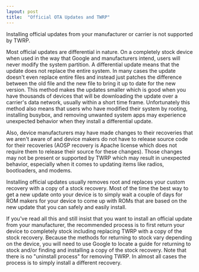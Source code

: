 ```yaml
---
layout: post
title:  "Official OTA Updates and TWRP"
---
```


Installing official updates from your manufacturer or carrier is not supported by TWRP.

Most official updates are differential in nature. On a completely stock device when used in the way that Google and manufacturers intend, users will never modify the system partition. A differential update means that the update does not replace the entire system. In many cases the update doesn't even replace entire files and instead just patches the difference between the old file and the new file to bring it up to date for the new version. This method makes the updates smaller which is good when you have thousands of devices that will be downloading the update over a carrier's data network, usually within a short time frame. Unfortunately this method also means that users who have modified their system by rooting, installing busybox, and removing unwanted system apps may experience unexpected behavior when they install a differential update.

Also, device manufacturers may have made changes to their recoveries that we aren't aware of and device makers do not have to release source code for their recoveries (AOSP recovery is Apache license which does not require them to release their source for these changes). Those changes may not be present or supported by TWRP which may result in unexpected behavior, especially when it comes to updating items like radios, bootloaders, and modems.

Installing official updates usually removes root and replaces your custom recovery with a copy of a stock recovery. Most of the time the best way to get a new update onto your device is to simply wait a couple of days for ROM makers for your device to come up with ROMs that are based on the new update that you can safely and easily install.

If you've read all this and still insist that you want to install an official update from your manufacturer, the recommended process is to first return your device to completely stock including replacing TWRP with a copy of the stock recovery. Because the methods for returning to stock vary depending on the device, you will need to use Google to locate a guide for returning to stock and/or finding and installing a copy of the stock recovery. Note that there is no "uninstall process" for removing TWRP. In almost all cases the process is to simply install a different recovery.

